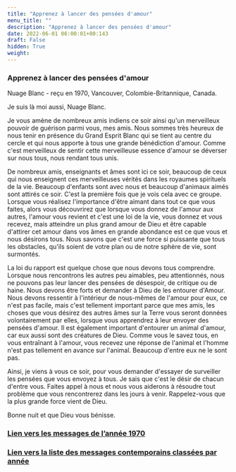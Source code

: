 ```yaml
---
title: "Apprenez à lancer des pensées d'amour"
menu_title: ""
description: "Apprenez à lancer des pensées d'amour"
date: 2022-06-01 06:00:01+00:143
draft: False
hidden: True
weight:
---
```

### Apprenez à lancer des pensées d'amour

Nuage Blanc - reçu en 1970, Vancouver, Colombie-Britannique, Canada.

Je suis là moi aussi, Nuage Blanc.

Je vous amène de nombreux amis indiens ce soir ainsi qu'un merveilleux pouvoir de guérison parmi vous, mes amis. Nous sommes très heureux de nous tenir en présence du Grand Esprit Blanc qui se tient au centre du cercle et qui nous apporte à tous une grande bénédiction d'amour. Comme c'est merveilleux de sentir cette merveilleuse essence d'amour se déverser sur nous tous, nous rendant tous unis.

De nombreux amis, enseignants et âmes sont ici ce soir, beaucoup de ceux qui nous enseignent ces merveilleuses vérités dans les royaumes spirituels de la vie. Beaucoup d'enfants sont avec nous et beaucoup d'animaux aimés sont attirés ce soir. C'est la première fois que je vois cela avec ce groupe. Lorsque vous réalisez l'importance d'être aimant dans tout ce que vous faites, alors vous découvrirez que lorsque vous donnez de l'amour aux autres, l'amour vous revient et c'est une loi de la vie, vous donnez et vous recevez, mais atteindre un plus grand amour de Dieu et être capable d'attirer cet amour dans vos âmes en grande abondance est ce que vous et nous désirons tous. Nous savons que c'est une force si puissante que tous les obstacles, qu'ils soient de votre plan ou de notre sphère de vie, sont surmontés.

La loi du rapport est quelque chose que nous devons tous comprendre. Lorsque nous rencontrons les autres peu aimables, peu attentionnés, nous ne pouvons pas leur lancer des pensées de désespoir, de critique ou de haine. Nous devons être forts et demander à Dieu de les entourer d'Amour. Nous devons ressentir à l'intérieur de nous-mêmes de l'amour pour eux, ce n'est pas facile, mais c'est tellement important parce que mes amis, les choses que vous désirez des autres âmes sur la Terre vous seront données volontairement par elles, lorsque vous apprendrez à leur envoyer des pensées d'amour. Il est également important d'entourer un animal d'amour, car eux aussi sont des créatures de Dieu. Comme vous le savez tous, en vous entraînant à l'amour, vous recevez une réponse de l'animal et l'homme n'est pas tellement en avance sur l'animal. Beaucoup d'entre eux ne le sont pas.

Ainsi, je viens à vous ce soir, pour vous demander d'essayer de surveiller les pensées que vous envoyez à tous. Je sais que c'est le désir de chacun d'entre vous. Faites appel à nous et nous vous aiderons à résoudre tout problème que vous rencontrerez dans les jours à venir. Rappelez-vous que la plus grande force vient de Dieu.

Bonne nuit et que Dieu vous bénisse.




### [**Lien vers les messages de l’année 1970**](/fr-contemporary-messages/fr-contemporary-messages-by-date-order/fr-contemporary-messages-1970/)

### [**Lien vers la liste des messages contemporains classées par année**](/fr-contemporary-messages/fr-contemporary-messages-by-date-order/)